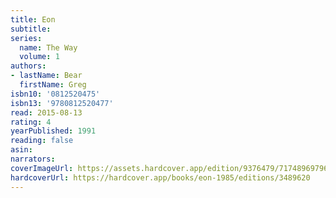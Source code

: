 ```yaml
---
title: Eon
subtitle:
series:
  name: The Way
  volume: 1
authors:
- lastName: Bear
  firstName: Greg
isbn10: '0812520475'
isbn13: '9780812520477'
read: 2015-08-13
rating: 4
yearPublished: 1991
reading: false
asin:
narrators:
coverImageUrl: https://assets.hardcover.app/edition/9376479/717489697963a8392ce8ec255e35b198599b46e4.jpeg
hardcoverUrl: https://hardcover.app/books/eon-1985/editions/3489620
---
```

